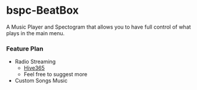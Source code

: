 # bspc-BeatBox
A Music Player and Spectogram that allows you to have full control of what plays in the main menu.

### Feature Plan
- Radio Streaming
  - [Hive365](https://wprelay.hive365.co.uk:8088/live)
  - Feel free to suggest more
- Custom Songs Music
